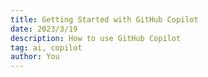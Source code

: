 ```yaml
---
title: Getting Started with GitHub Copilot
date: 2023/3/19
description: How to use GitHub Copilot
tag: ai, copilot
author: You
---
```

